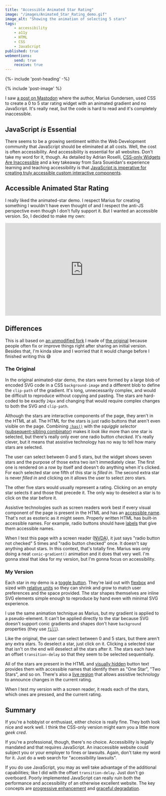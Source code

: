 ```yaml
---
title: "Accessible Animated Star Rating"
image: "/images/Animated_Star_Rating_demo.gif"
image_alt: "Showing the animation of selecting 5 stars"
tags:
    - accessibility
    - a11y
    - HTML
    - CSS
    - JavaScript
published: true
webmentions:
    send: true
    receive: true
---
```

{%- include 'post-heading' -%}

<div class="e-content">

{% include 'post-image' %}

I saw [a post on Mastodon](https://techhub.social/@gundersen@mastodon.social/114197012843039297) where the author, Marius Gundersen, used CSS to create a 0 to 5 star rating widget with an animated gradient and no JavaScript. It's really neat, but the code is hard to read and it's completely inaccessible.

## JavaScript _is_ Essential
There seems to be a growing sentiment within the Web Development community that JavaScript should be eliminated at all costs. Well, the cost is often accessibility. And accessibility is essential for all websites. Don't take my word for it, though. As detailed by Adrian Roselli, [CSS-only Widgets Are Inaccessible](https://adrianroselli.com/2023/03/css-only-widgets-are-inaccessible.html) and a key takeaway from Sara Soueidan's experience learning and teaching accessibility is that [JavaScript is imperative for creating truly accessible custom interactive components](https://www.sarasoueidan.com/blog/what-accessibility-taught-me/#javascript-is-imperative-for-creating-truly-accessible-custom-interactive-components.).

## Accessible Animated Star Rating
I really liked the animated-star demo. I respect Marius for creating something I wouldn't have even thought of and I respect the anti-JS perspective even though I don't fully support it. But I wanted an accessible version. So, I decided to make my own:

<iframe height="300" style="width: 100%;" scrolling="no" title="Animated Star Rating" src="https://codepen.io/VAggrippino/embed/WbNJjaJ/4fe086a3871cec00f08be859ba56e6a6?default-tab=html%2Cresult" frameborder="no" loading="lazy" allowtransparency="true" allowfullscreen="true">
  See the Pen <a href="https://codepen.io/VAggrippino/pen/WbNJjaJ/4fe086a3871cec00f08be859ba56e6a6">
  Animated Star Rating</a> by Vince Aggrippino (<a href="https://codepen.io/VAggrippino">@VAggrippino</a>)
  on <a href="https://codepen.io">CodePen</a>.
</iframe>

## Differences
This is all based on [an unmodified fork](https://codepen.io/VAggrippino/pen/gbOzWKW/74b4587171a4612d9823d9934fb1a045) I made of [the original](https://codepen.io/mariusgundersen/pen/jEOxqoe) because people often fix or improve things right after sharing an initial version. Besides that, I'm kinda slow and I worried that it would change before I finished writing this 😅

### The Original
In the original animated-star demo, the stars were formed by a large blob of encoded SVG code in a CSS `background-image` and a different blob to define the `clip-path` of the gradient. It's long, unnecessarily complex, and would be difficult to reproduce without copying and pasting. The stars are hard-coded to be exactly `24px` and changing that would require complex changes to both the SVG and `clip-path`.

Although the stars are interactive components of the page, they aren't in the HTML at all. The HTML for the stars is just radio buttons that aren't even visible on the page. Combining [`:has()`](https://developer.mozilla.org/en-US/docs/Web/CSS/:has) with the _squiggle selector_ ([subsequent-sibling combinator](https://developer.mozilla.org/en-US/docs/Web/CSS/Subsequent-sibling_combinator)) makes it _look like_ more than one star is selected, but there's really only ever one radio button _checked_. It's really clever, but it means that assistive technology has no way to tell how many stars are selected.

The user can select between 0 and 5 stars, but the widget shows seven stars and the purpose of those extra two isn't immediately clear. The first one is rendered on a row by itself and doesn't do anything when it's clicked. For each selected star one fifth of this star is _filled in_. The second extra star is never _filled in_ and clicking on it allows the user to select zero stars.

The other five stars would usually represent a rating. Clicking on an empty star selects it and those that precede it. The only way to deselect a star is to click on the star before it.

Assistive technologies such as screen readers work best if every visual component of the page is present in the HTML and has an [accessible name](https://w3c.github.io/accname/#dfn-accessible-name). That's not as esoteric as it might seem. Properly written HTML has built-in accessible names. For example, radio buttons should have [labels](https://developer.mozilla.org/en-US/docs/Web/HTML/Element/label) that give them accessible names.

When I test this page with a screen reader ([NVDA](https://www.nvaccess.org/about-nvda/)), it just says "radio button not checked" 5 times and "radio button checked" once. It doesn't say anything about stars. In this context, that's totally fine. Marius was only doing a neat `conic-gradient()` animation and it does that very well. I'm gonna steal that idea for my version, but I'm gonna focus on accessibility.

### My Version
Each star in my demo is a [toggle button](https://developer.mozilla.org/en-US/docs/Web/Accessibility/ARIA/Reference/Attributes/aria-pressed). They're laid out with [flexbox](https://developer.mozilla.org/en-US/docs/Learn_web_development/Core/CSS_layout/Flexbox) and sized with [relative units](https://developer.mozilla.org/en-US/docs/Learn_web_development/Core/Styling_basics/Values_and_units#relative_length_units) so they can shrink and grow to match user preferences and the space provided. The star shapes themselves are inline SVG elements simple enough to reproduce by hand even with minimal SVG experience.

I use the same animation technique as Marius, but my gradient is applied to a pseudo-element. It can't be applied directly to the star because SVG doesn't support conic gradients and shapes don't have `background` properties (they use [`fill`](https://developer.mozilla.org/en-US/docs/Web/SVG/Reference/Attribute/fill)).

Like the original, the user can select between 0 and 5 stars, but there aren't any extra stars. To deselect a star, just click on it. Clicking a selected star that isn't on the end will deselect all the stars after it. The stars each have an offset `transition-delay` so that they seem to be selected sequentially.

All of the stars are present in the HTML and [visually hidden](https://codepen.io/VAggrippino/pen/GRbeaGN) button text provides them with accessible names that identify them as "One Star", "Two Stars", and so on. There's also a [live region](https://developer.mozilla.org/en-US/docs/Web/Accessibility/ARIA/Reference/Attributes/aria-live) that allows assistive technology to announce changes in the current rating.

When I test my version with a screen reader, it reads each of the stars, which ones are pressed, and the current rating.

## Summary
If you're a hobbyist or enthusiast, either choice is really fine. They both look nice and work well. I think the CSS-only version might earn you a little more _geek cred_.

If you're a professional, though, there's no choice. Accessibility is legally mandated and that requires JavaScript. An inaccessible website could subject you or your employer to fines or lawsuits. Again, don't take my word for it. Just do a web search for "accessibility lawsuits".

If you do use JavaScript, you may as well take advantage of the additional capabilities; like I did with the offset `transition-delay`. Just don't go overboard. Poorly implemented JavaScript can really ruin both the performance and accessibility of an otherwise excellent website. The key concepts are [progressive enhancement](https://developer.mozilla.org/en-US/docs/Glossary/Progressive_Enhancement) and [graceful degradation](https://developer.mozilla.org/en-US/docs/Glossary/Graceful_degradation).

</div>